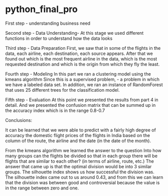 # python_final_pro
First step - understanding business need

Second step - Data Understanding-
At this stage we used different functions in order to understand how the data looks

Third step - Data Preparation
First, we saw that in some of the flights in the data, each airline, each destination, each source appears. After that we found out which is the most frequent airline in the data, which is the most requested destination and which is the origin from which they fly the least.

Fourth step - Modeling
In this part we ran a clustering model using the kmeans algorithm
Since this is a supervised problem, - a problem in which we have a labeled data set.
In addition, we ran an instance of RandomForest that uses 25 different trees for the classification model.

Fifth step - Evaluation
At this point we presented the results from part 4 in detail.
And we presented the confusion matrix that can be summed up in the accuracy index which is in the range 0.8-0.7

Conclusions:

It can be learned that we were able to predict with a fairly high degree of accuracy the domestic flight prices of the flights in India based on the column of the route, the airline and the date (in the date of the month).

From the kmeans algorithm we learned the answer to the question
Into how many groups can the flights be divided so that in each group there will be flights that are similar to each other? (in terms of airline, route, etc.)
The answer that came up is that the optimal division would be into 3 similar groups.
The silhouette index shows us how successful the division was.
The silhouette index came out to us around 0.43, and from this we can learn that the division was between good and controversial because the value is in the range between zero and one.
